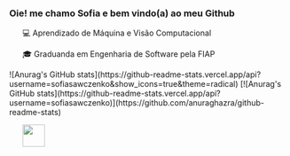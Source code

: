 ### Oie! me chamo Sofia e bem vindo(a) ao meu Github

<ul>
          <p>💻 Aprendizado de Máquina e Visão Computacional</p>
          <p>🎓 Graduanda em Engenharia de Software pela FIAP</p>
</ul>
![Anurag's GitHub stats](https://github-readme-stats.vercel.app/api?username=sofiasawczenko&show_icons=true&theme=radical)
[![Anurag's GitHub stats](https://github-readme-stats.vercel.app/api?username=sofiasawczenko)](https://github.com/anuraghazra/github-readme-stats)
<ul>
          <p><img src="https://cdn.jsdelivr.net/gh/devicons/devicon/icons/python/python-original.svg" width="40" height="40"/></p>
</ul>        


